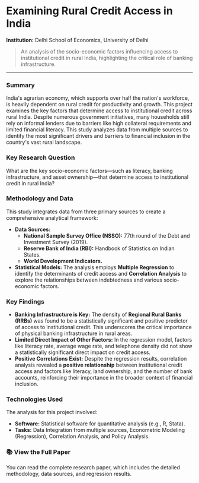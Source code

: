 # Examining Rural Credit Access in India

**Institution:** Delhi School of Economics, University of Delhi

> An analysis of the socio-economic factors influencing access to institutional credit in rural India, highlighting the critical role of banking infrastructure.

---

###  Summary

India's agrarian economy, which supports over half the nation's workforce, is heavily dependent on rural credit for productivity and growth. This project examines the key factors that determine access to institutional credit across rural India. Despite numerous government initiatives, many households still rely on informal lenders due to barriers like high collateral requirements and limited financial literacy. This study analyzes data from multiple sources to identify the most significant drivers and barriers to financial inclusion in the country's vast rural landscape.

###  Key Research Question

What are the key socio-economic factors—such as literacy, banking infrastructure, and asset ownership—that determine access to institutional credit in rural India?

###  Methodology and Data

This study integrates data from three primary sources to create a comprehensive analytical framework:
* **Data Sources:**
    * **National Sample Survey Office (NSSO):** 77th round of the Debt and Investment Survey (2019).
    * **Reserve Bank of India (RBI):** Handbook of Statistics on Indian States.
    * **World Development Indicators.**
* **Statistical Models:** The analysis employs **Multiple Regression** to identify the determinants of credit access and **Correlation Analysis** to explore the relationships between indebtedness and various socio-economic factors.

###  Key Findings

* **Banking Infrastructure is Key:** The density of **Regional Rural Banks (RRBs)** was found to be a statistically significant and positive predictor of access to institutional credit. This underscores the critical importance of physical banking infrastructure in rural areas.
* **Limited Direct Impact of Other Factors:** In the regression model, factors like literacy rate, average wage rate, and telephone density did not show a statistically significant direct impact on credit access.
* **Positive Correlations Exist:** Despite the regression results, correlation analysis revealed a **positive relationship** between institutional credit access and factors like literacy, land ownership, and the number of bank accounts, reinforcing their importance in the broader context of financial inclusion.

###  Technologies Used

The analysis for this project involved:
* **Software:** Statistical software for quantitative analysis (e.g., R, Stata).
* **Tasks:** Data Integration from multiple sources, Econometric Modeling (Regression), Correlation Analysis, and Policy Analysis.

### 📚 View the Full Paper

You can read the complete research paper, which includes the detailed methodology, data sources, and regression results.
